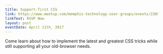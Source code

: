 ```yaml
---
title: Support-first CSS
link: https://www.meetup.com/memphis-technology-user-groups/events/238967388/
linkText: RSVP Now
layout: post
eventDate: April 11th, 2017
---
```


Come learn about how to implement the latest and greatest CSS tricks while still supporting all your old-browser needs.
